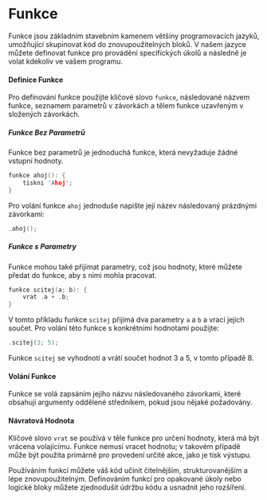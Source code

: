 # Funkce

Funkce jsou základním stavebním kamenem většiny programovacích jazyků, umožňující skupinovat kód do znovupoužitelných bloků. V našem jazyce můžete definovat funkce pro provádění specifických úkolů a následně je volat kdekoliv ve vašem programu.

#### Definice Funkce

Pro definování funkce použijte klíčové slovo `funkce`, následované názvem funkce, seznamem parametrů v závorkách a tělem funkce uzavřeným v složených závorkách.

##### Funkce Bez Parametrů

Funkce bez parametrů je jednoduchá funkce, která nevyžaduje žádné vstupní hodnoty.

```c
funkce ahoj(): {
    tiskni 'Ahoj';
}
```

Pro volání funkce `ahoj` jednoduše napište její název následovaný prázdnými závorkami:

```c
.ahoj();
```

##### Funkce s Parametry

Funkce mohou také přijímat parametry, což jsou hodnoty, které můžete předat do funkce, aby s nimi mohla pracovat.

```c
funkce scitej(a; b): {
    vrat .a + .b;
}
```

V tomto příkladu funkce `scitej` přijímá dva parametry `a` a `b` a vrací jejich součet. Pro volání této funkce s konkrétními hodnotami použijte:

```c
.scitej(3; 5);
```

Funkce `scitej` se vyhodnotí a vrátí součet hodnot 3 a 5, v tomto případě 8.

#### Volání Funkce

Funkce se volá zapsáním jejího názvu následovaného závorkami, které obsahují argumenty oddělené středníkem, pokud jsou nějaké požadovány.

#### Návratová Hodnota

Klíčové slovo `vrat` se používá v těle funkce pro určení hodnoty, která má být vrácena volajícímu. Funkce nemusí vracet hodnotu; v takovém případě může být použita primárně pro provedení určité akce, jako je tisk výstupu.

Používáním funkcí můžete váš kód učinit čitelnějším, strukturovanějším a lépe znovupoužitelným. Definováním funkcí pro opakované úkoly nebo logické bloky můžete zjednodušit údržbu kódu a usnadnit jeho rozšíření.